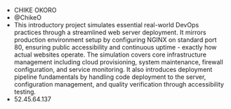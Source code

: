 * CHIKE OKORO
* @ChikeO
* This introductory project simulates essential real-world DevOps practices through a streamlined web server deployment.
  It mirrors production environment setup by configuring NGINX on standard port 80, ensuring public accessibility and continuous uptime - exactly how actual websites operate.
  The simulation covers core infrastructure management including cloud provisioning, system maintenance, firewall configuration, and service monitoring.
  It also introduces deployment pipeline fundamentals by handling code deployment to the server, configuration management, and quality verification through
  accessibility testing.
* 52.45.64.137


